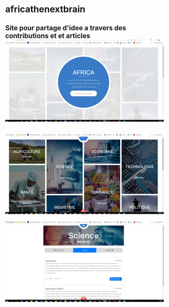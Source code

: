 # africathenextbrain
Site pour partage d'idee a travers des contributions et et articles
![](Capture1.JPG)
----
![](Capture2.JPG)
----
![](Capture3.JPG)

